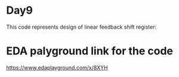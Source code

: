 # Day9
This code represents design of linear feedback shift register:

  
# EDA palyground link for the code
https://www.edaplayground.com/x/8XYH

